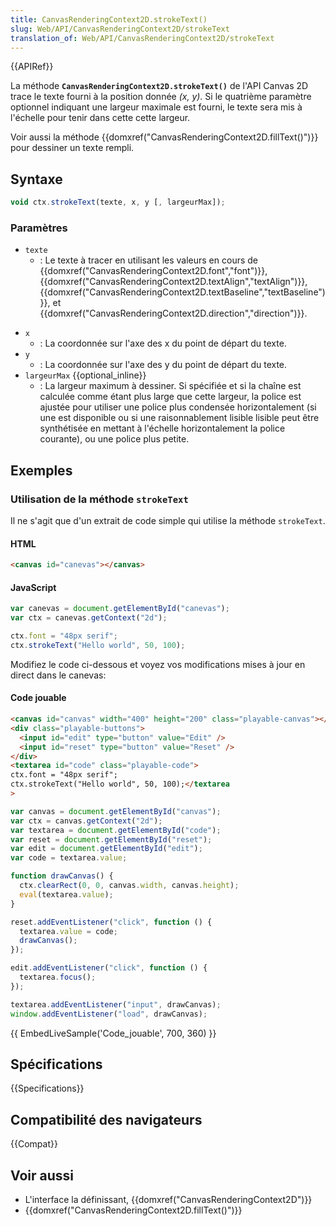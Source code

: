 ```yaml
---
title: CanvasRenderingContext2D.strokeText()
slug: Web/API/CanvasRenderingContext2D/strokeText
translation_of: Web/API/CanvasRenderingContext2D/strokeText
---
```


{{APIRef}}

La méthode **`CanvasRenderingContext2D.strokeText()`** de l'API Canvas 2D trace le texte fourni à la position donnée _(x, y)_. Si le quatrième paramètre optionnel indiquant une largeur maximale est fourni, le texte sera mis à l'échelle pour tenir dans cette cette largeur.

Voir aussi la méthode {{domxref("CanvasRenderingContext2D.fillText()")}} pour dessiner un texte rempli.

## Syntaxe

```js
void ctx.strokeText(texte, x, y [, largeurMax]);
```

### Paramètres

- `texte`
  - : Le texte à tracer en utilisant les valeurs en cours de {{domxref("CanvasRenderingContext2D.font","font")}}, {{domxref("CanvasRenderingContext2D.textAlign","textAlign")}}, {{domxref("CanvasRenderingContext2D.textBaseline","textBaseline")}}, et {{domxref("CanvasRenderingContext2D.direction","direction")}}.

<!---->

- `x`
  - : La coordonnée sur l'axe des x du point de départ du texte.
- `y`
  - : La coordonnée sur l'axe des y du point de départ du texte.
- `largeurMax` {{optional_inline}}
  - : La largeur maximum à dessiner. Si spécifiée et si la chaîne est calculée comme étant plus large que cette largeur, la police est ajustée pour utiliser une police plus condensée horizontalement (si une est disponible ou si une raisonnablement lisible lisible peut être synthétisée en mettant à l'échelle horizontalement la police courante), ou une police plus petite.

## Exemples

### Utilisation de la méthode `strokeText`

Il ne s'agit que d'un extrait de code simple qui utilise la méthode `strokeText`.

#### HTML

```html
<canvas id="canevas"></canvas>
```

#### JavaScript

```js
var canevas = document.getElementById("canevas");
var ctx = canevas.getContext("2d");

ctx.font = "48px serif";
ctx.strokeText("Hello world", 50, 100);
```

Modifiez le code ci-dessous et voyez vos modifications mises à jour en direct dans le canevas:

#### Code jouable

```html hidden
<canvas id="canvas" width="400" height="200" class="playable-canvas"></canvas>
<div class="playable-buttons">
  <input id="edit" type="button" value="Edit" />
  <input id="reset" type="button" value="Reset" />
</div>
<textarea id="code" class="playable-code">
ctx.font = "48px serif";
ctx.strokeText("Hello world", 50, 100);</textarea
>
```

```js hidden
var canvas = document.getElementById("canvas");
var ctx = canvas.getContext("2d");
var textarea = document.getElementById("code");
var reset = document.getElementById("reset");
var edit = document.getElementById("edit");
var code = textarea.value;

function drawCanvas() {
  ctx.clearRect(0, 0, canvas.width, canvas.height);
  eval(textarea.value);
}

reset.addEventListener("click", function () {
  textarea.value = code;
  drawCanvas();
});

edit.addEventListener("click", function () {
  textarea.focus();
});

textarea.addEventListener("input", drawCanvas);
window.addEventListener("load", drawCanvas);
```

{{ EmbedLiveSample('Code_jouable', 700, 360) }}

## Spécifications

{{Specifications}}

## Compatibilité des navigateurs

{{Compat}}

## Voir aussi

- L'interface la définissant, {{domxref("CanvasRenderingContext2D")}}
- {{domxref("CanvasRenderingContext2D.fillText()")}}
